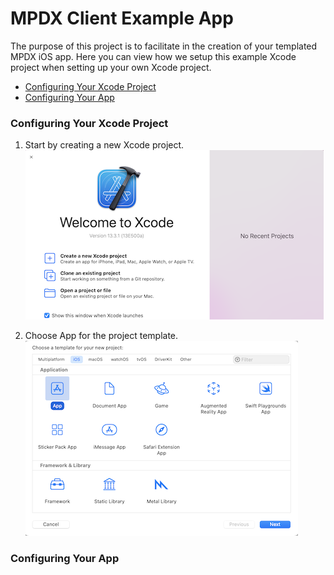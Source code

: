 MPDX Client Example App
=======================

The purpose of this project is to facilitate in the creation of your templated MPDX iOS app.  Here you can view how we setup this example Xcode project when setting up your own Xcode project.

- [Configuring Your Xcode Project](#configuring-your-xcode-project)
- [Configuring Your App](#configuring-your-app)

### Configuring Your Xcode Project

1. Start by creating a new Xcode project.
![alt text](ReadMeAssets/xcode-create-new-project.png)

2. Choose App for the project template.
![alt text](ReadMeAssets/xcode-choose-app-template.png)

### Configuring Your App
